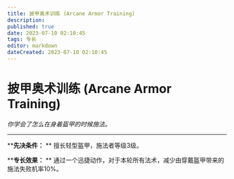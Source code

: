 ```yaml
---
title: 披甲奥术训练 (Arcane Armor Training)
description: 
published: true
date: 2023-07-10 02:10:45
tags: 专长
editor: markdown
dateCreated: 2023-07-10 02:10:45
---
```


# 披甲奥术训练 (Arcane Armor Training)

_你学会了怎么在身着盔甲的时候施法。_

* * *

****先决条件：** ** 擅长轻型盔甲，施法者等级3级。

****专长效果：** ** 通过一个迅捷动作，对于本轮所有法术，减少由穿戴盔甲带来的施法失败机率10%。

